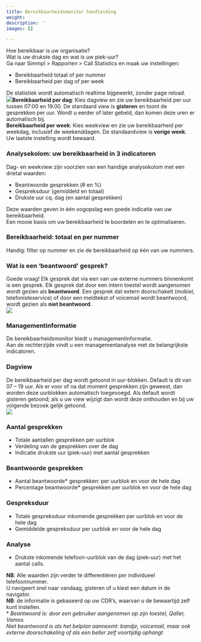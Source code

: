 ```yaml
---
title: Bereikbaarheidsmonitor handleiding
weight: 
description: ''
images: []

---
```

Hoe bereikbaar is uw organisatie?   
Wat is uw drukste dag en wat is uw piek-uur?   
Ga naar Simmpl > Rapporten > Call Statistics en maak uw instellingen:

* Bereikbaarheid totaal of per nummer
* Bereikbaarheid per dag of per week

De statistiek wordt automatisch realtime bijgewerkt, zonder page reload.  
![](https://res.cloudinary.com/callvoip/image/upload/v1565358260/features-18_te6yrl.png)**Bereikbaarheid per dag**: Kies dagview en zie uw bereikbaarheid per uur tussen 07:00 en 19.00. De standaard view is **gisteren** en toont de gesprekken per uur. Wordt u eerder of later gebeld, dan komen deze uren er automatisch bij.  
**Bereikbaarheid per week**: Kies weekview en zie uw bereikbaarheid per weekdag, inclusief de weekenddagen. De standaardview is **vorige week**. Uw laatste instelling wordt bewaard.

<h3>Analysekolom: uw bereikbaarheid in 3 indicatoren</h3>

Dag- en weekview zijn voorzien van een handige analysekolom met een drietal waarden:

* Beantwoorde gesprekken (# en %)
* Gespreksduur (gemiddeld en totaal)
* Drukste uur cq. dag (en aantal gesprekken)

Deze waarden geven in één oogopslag een goede indicatie van uw bereikbaarheid.   
Een mooie basis om uw bereikbaarheid te boordelen en te optimaliseren.

<h3>Bereikbaarheid: totaal en per nummer</h3>

Handig: filter op nummer en zie de bereikbaarheid op één van uw nummers.

<h3>Wat is een ‘beantwoord’ gesprek?</h3>

Goede vraag! Elk gesprek dat via een van uw externe nummers binnenkomt is een gesprek. Elk gesprek dat door een intern toestel wordt aangenomen wordt gezien als **beantwoord**. Een gesprek dat extern doorschakelt (mobiel, telefonisteservice) of door een meldtekst of voicemail wordt beantwoord, wordt gezien als **niet beantwoord**.  
![](https://res.cloudinary.com/callvoip/image/upload/v1565358549/features-19_aqlowc.png)

<h3>Managementinformatie</h3>

De bereikbaarheidsmonitor biedt u managementinformatie.   
Aan de rechterzijde vindt u een managementanalyse met de belangrijkste indicatoren.

<h3>Dagview</h3>

De bereikbaarheid per dag wordt getoond in uur-blokken. Default is dit van 07 – 19 uur. Als er voor of na dat moment gesprekken zijn geweest, dan worden deze uurblokken automatisch toegevoegd. Als default wordt gisteren getoond; als u uw view wijzigt dan wordt deze onthouden en bij uw volgende bezoek gelijk getoond.  
![](https://res.cloudinary.com/callvoip/image/upload/v1565359076/features-21_azwi5i.png)

<h3>Aantal gesprekken</h3>

* Totale aantallen gesprekken per uurblok
* Verdeling van de gesprekken over de dag
* Indicatie drukste uur (piek-uur) met aantal gesprekken

<h3>Beantwoorde gesprekken</h3>

* Aantal beantwoorde* gesprekken: per uurblok en voor de hele dag
* Percentage beantwoorde* gesprekken per uurblok en voor de hele dag

<h3>Gespreksduur</h3>

* Totale gespreksduur inkomende gesprekken per uurblok en voor de hele dag
* Gemiddelde gespreksduur per uurblok en voor de hele dag

<h3>Analyse</h3>

* Drukste inkomende telefoon-uurblok van de dag (piek-uur) met het aantal calls.

**NB**: Alle waarden zijn verder te differentiëren per individueel telefoonnummer.   
U navigeert snel naar vandaag, gisteren of u kiest een datum in de navigator.  
**NB**: de informatie is gebaseerd op uw CDR’s, waarvan u de bewaartijd zelf kunt instellen.  
\* _Beantwoord is: door een gebruiker aangenomen op zijn toestel, Qaller, Vamos.   
Niet beantwoord is als het belplan aanneemt: bandje, voicemail, maar ook externe doorschakeling of als een beller zelf voortijdig ophangt_